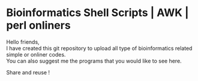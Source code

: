 # Bioinformatics Shell Scripts | AWK | perl onliners 

<p> Hello friends, <br/> 
I have created this git repository to upload all type of bioinformatics related simple or onliner codes.</br>
You can also suggest me the programs that you would like to see here.</br>

Share and reuse !

</p>
